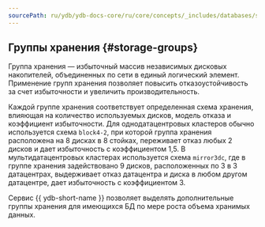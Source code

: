 ```yaml
---
sourcePath: ru/ydb/ydb-docs-core/ru/core/concepts/_includes/databases/storage_groups.md
---
```

## Группы хранения {#storage-groups}

Группа хранения — избыточный массив независимых дисковых накопителей, объединенных по сети в единый логический элемент. Применение групп хранения позволяет повысить отказоустойчивость за счет избыточности и увеличить производительность.

Каждой группе хранения соответствует определенная схема хранения, влияющая на количество используемых дисков, модель отказа и коэффициент избыточности. Для однодатацентровых кластеров обычно используется схема `block4-2`, при которой группа хранения расположена на 8 дисках в 8 стойках, переживает отказ любых 2 дисков и дает избыточность с коэффициентом 1,5. В мультидатацентровых кластерах используется схема `mirror3dc`, где в группе хранения задействовано 9 дисков, расположенных по 3 в 3 датацентрах, выдерживает отказ датацентра и диска в любом другом датацентре, дает избыточность с коэффициентом 3.

Сервис {{ ydb-short-name }} позволяет выделять дополнительные группы хранения для имеющихся БД по мере роста объема хранимых данных.
